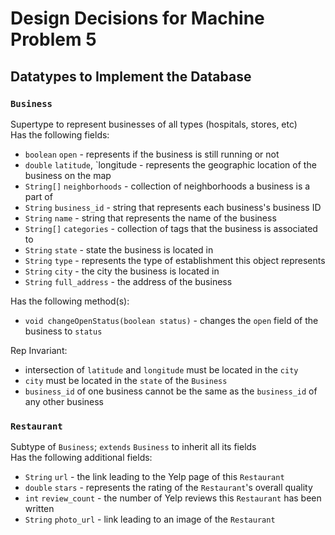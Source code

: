 Design Decisions for Machine Problem 5  
===  
  
## Datatypes to Implement the Database  
  
### `Business`  
Supertype to represent businesses of all types (hospitals, stores, etc)  
Has the following fields:  
* `boolean` `open` - represents if the business is still running or not  
* `double` `latitude`, `longitude - represents the geographic location of the business on the map  
* `String[]` `neighborhoods` - collection of neighborhoods a business is a part of  
* `String` `business_id` - string that represents each business's business ID  
* `String` `name` - string that represents the name of the business  
* `String[]` `categories` - collection of tags that the business is associated to  
* `String` `state` - state the business is located in  
* `String` `type` - represents the type of establishment this object represents  
* `String` `city` - the city the business is located in  
* `String` `full_address` - the address of the business  
  
Has the following method(s):  
* `void changeOpenStatus(boolean status)` - changes the `open` field of the business to `status`  
  
Rep Invariant:  
* intersection of `latitude` and `longitude` must be located in the `city`
* `city` must be located in the `state` of the `Business`  
* `business_id` of one business cannot be the same as the `business_id` of any other business  
  
### `Restaurant`  
Subtype of `Business`; `extends` `Business` to inherit all its fields  
Has the following additional fields:  
* `String` `url` - the link leading to the Yelp page of this `Restaurant`  
* `double` `stars` - represents the rating of the `Restaurant`'s overall quality  
* `int` `review_count` - the number of Yelp reviews this `Restaurant` has been written  
* `String` `photo_url` - link leading to an image of the `Restaurant`  

